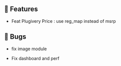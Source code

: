 ## 🚀 Features

- Feat Plugivery Price : use reg_map instead of msrp


## 🐛 Bugs

- fix image module

- Fix dashboard and perf
